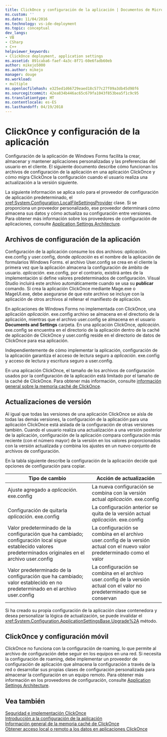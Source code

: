```yaml
---
title: ClickOnce y configuración de la aplicación | Documentos de Microsoft
ms.custom: ''
ms.date: 11/04/2016
ms.technology: vs-ide-deployment
ms.topic: conceptual
dev_langs:
- VB
- CSharp
- C++
helpviewer_keywords:
- ClickOnce deployment, application settings
ms.assetid: 891caba6-faef-4a3c-8f71-60e6fadb60eb
author: mikejo5000
ms.author: mikejo
manager: douge
ms.workload:
- multiple
ms.openlocfilehash: e325ed1d66729eaed18c577c27f09a3db45d98f6
ms.sourcegitcommit: 42ea834b446ac65c679fa1043f853bea5f1c9c95
ms.translationtype: MT
ms.contentlocale: es-ES
ms.lasthandoff: 04/19/2018
---
```

# <a name="clickonce-and-application-settings"></a>ClickOnce y configuración de la aplicación
Configuración de la aplicación de Windows Forms facilita la crear, almacenar y mantener aplicaciones personalizadas y las preferencias del usuario en el cliente. El siguiente documento describe cómo funcionan los archivos de configuración de la aplicación en una aplicación ClickOnce y cómo migra ClickOnce la configuración cuando el usuario realiza una actualización a la versión siguiente.  
  
 La siguiente información se aplica solo para el proveedor de configuración de aplicación predeterminado, el <xref:System.Configuration.LocalFileSettingsProvider> clase. Si se proporciona un proveedor personalizado, ese proveedor determinará cómo almacena sus datos y cómo actualiza su configuración entre versiones. Para obtener más información sobre los proveedores de configuración de aplicaciones, consulte [Application Settings Architecture](/dotnet/framework/winforms/advanced/application-settings-architecture).  
  
## <a name="application-settings-files"></a>Archivos de configuración de la aplicación  
 Configuración de la aplicación consume los dos archivos: *aplicación*. exe.config y user.config, donde *aplicación* es el nombre de la aplicación de formularios Windows Forms. el archivo User.config se crea en el cliente la primera vez que la aplicación almacena la configuración de ámbito de usuario. *aplicación*. exe.config, por el contrario, existirá antes de la implementación si define valores predeterminados de configuración. Visual Studio incluirá este archivo automáticamente cuando se usa su **publicar** comando. Si crea la aplicación ClickOnce mediante Mage.exe o MageUI.exe, debe asegurarse de que este archivo se incluye con la aplicación de otros archivos al rellenar el manifiesto de aplicación.  
  
 En aplicaciones de Windows Forms no implementada con ClickOnce, una aplicación *aplicación*. exe.config archivo se almacena en el directorio de la aplicación, mientras que el archivo user.config se almacena en el usuario **Documents and Settings**  carpeta. En una aplicación ClickOnce, *aplicación*. exe.config se encuentra en el directorio de la aplicación dentro de la caché de aplicación de ClickOnce y user.config reside en el directorio de datos de ClickOnce para esa aplicación.  
  
 Independientemente de cómo implementar la aplicación, configuración de la aplicación garantiza el acceso de lectura seguro a *aplicación*. exe.config y acceso de lectura y escritura seguro a user.config.  
  
 En una aplicación ClickOnce, el tamaño de los archivos de configuración usados por la configuración de la aplicación está limitado por el tamaño de la caché de ClickOnce. Para obtener más información, consulte [información general sobre la memoria caché de ClickOnce](../deployment/clickonce-cache-overview.md).  
  
## <a name="version-upgrades"></a>Actualizaciones de versión  
 Al igual que todas las versiones de una aplicación ClickOnce se aísla de todas las demás versiones, la configuración de la aplicación para una aplicación ClickOnce está aislada de la configuración de otras versiones también. Cuando el usuario realiza una actualización a una versión posterior de la aplicación, configuración de la aplicación compara configuración más reciente (con el número mayor) de la versión en los valores proporcionados con la versión actualizada y combina los ajustes en un nuevo conjunto de archivos de configuración.  
  
 En la tabla siguiente describe la configuración de la aplicación decide qué opciones de configuración para copiar.  
  
|Tipo de cambio|Acción de actualización|  
|--------------------|--------------------|  
|Ajuste agregado a *aplicación*. exe.config|La nueva configuración se combina con la versión actual *aplicación*. exe.config|  
|Configuración de quitarla *aplicación*. exe.config|La configuración anterior se quita de la versión actual *aplicación*. exe.config|  
|Valor predeterminado de la configuración que ha cambiado; configuración local sigue establecido valores predeterminados originales en el archivo user.config|La configuración se combina en el archivo user.config de la versión actual con el nuevo valor predeterminado como el valor|  
|Valor predeterminado de la configuración que ha cambiado; valor establecido en no predeterminado en el archivo user.config|La configuración se combina en el archivo user.config de la versión actual con el valor no predeterminado que se conservan|  
  
 Si ha creado su propia configuración de la aplicación clase contenedora y desea personalizar la lógica de actualización, se puede invalidar el <xref:System.Configuration.ApplicationSettingsBase.Upgrade%2A> método.  
  
## <a name="clickonce-and-roaming-settings"></a>ClickOnce y configuración móvil  
 ClickOnce no funciona con la configuración de roaming, lo que permite al archivo de configuración debe seguir en los equipos en una red. Si necesita la configuración de roaming, debe implementar un proveedor de configuración de aplicación que almacena la configuración a través de la red o desarrollar sus propias clases de configuración personalizada para almacenar la configuración en un equipo remoto. Para obtener más información en los proveedores de configuración, consulte [Application Settings Architecture](/dotnet/framework/winforms/advanced/application-settings-architecture).  
  
## <a name="see-also"></a>Vea también  
 [Seguridad e implementación ClickOnce](../deployment/clickonce-security-and-deployment.md)   
 [Introducción a la configuración de la aplicación](/dotnet/framework/winforms/advanced/application-settings-overview)   
 [Información general de la memoria caché de ClickOnce](../deployment/clickonce-cache-overview.md)   
 [Obtener acceso local o remoto a los datos en aplicaciones ClickOnce](../deployment/accessing-local-and-remote-data-in-clickonce-applications.md)